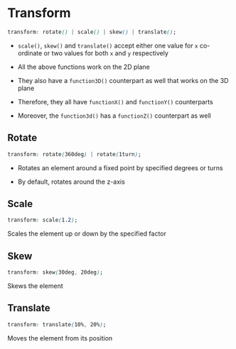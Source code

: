 # Transform

```CSS
transform: rotate() | scale() | skew() | translate();
```

- `scale()`, `skew()` and `translate()` accept either one value for `x` co-ordinate
or two values for both `x` and `y` respectively

- All the above functions work on the 2D plane

- They also have a `function3D()` counterpart as well that works on the 3D plane

- Therefore, they all have `functionX()` and `functionY()` counterparts

- Moreover, the `function3d()` has a `functionZ()` counterpart as well

## Rotate

```CSS
transform: rotate(360deg) | rotate(1turn);
```

- Rotates an element around a fixed point by specified degrees or turns

- By default, rotates around the z-axis

## Scale

```CSS
transform: scale(1.2);
```

Scales the element up or down by the specified factor

## Skew

```CSS
transform: skew(30deg, 20deg);
```

Skews the element

## Translate

```CSS
transform: translate(10%, 20%);
```

Moves the element from its position
